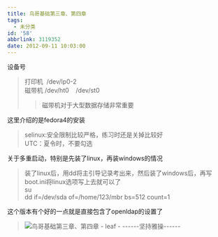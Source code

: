 ```yaml
---
title: 鸟哥基础第三章、第四章
tags:
  - 未分类
id: '58'
abbrlink: 3119352
date: 2012-09-11 10:03:00
---
```


设备号  

> 打印机  /dev/lp0-2  
> 磁带机 /dev/ht0    /dev/st0       
> 
> > 磁带机对于大型数据存储非常重要  

  
这里介绍的是fedora4的安装  

> selinux:安全限制比较严格，练习时还是关掉比较好  
> UTC：夏令时，不要勾选  
>   

关于多重启动，特别是先装了linux，再装windows的情况  

> 装了linux后，用dd将主引导记录考出来，然后装了windows后，再写boot.ini将linux选项写上去就可以了  
> su  
> dd if=/dev/sda of=/home/123/mbr bs=512 count=1  
>   

这个版本有个好的一点就是直接包含了openldap的设置了  

> ![鸟哥基础第三章、第四章 - leaf - ------坚持雅操------](http://img1.ph.126.net/YMrOqIv9DPeNgD8Sk2_S1Q==/1004302716921510971.jpg "鸟哥基础第三章、第四章 - leaf - ------坚持雅操------")
> 
>
